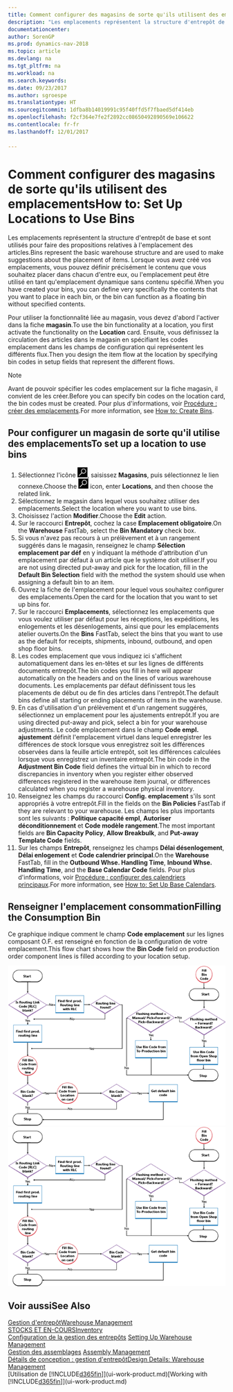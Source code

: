```yaml
---
title: Comment configurer des magasins de sorte qu'ils utilisent des emplacements
description: "Les emplacements représentent la structure d'entrepôt de base et sont utilisés pour faire des propositions relatives à l'emplacement des articles. Lorsque vous avez créé vos emplacements, vous pouvez définir précisément le contenu que vous souhaitez placer dans chacun d'entre eux, ou l'emplacement peut être utilisé en tant qu'emplacement dynamique sans contenu spécifié."
documentationcenter: 
author: SorenGP
ms.prod: dynamics-nav-2018
ms.topic: article
ms.devlang: na
ms.tgt_pltfrm: na
ms.workload: na
ms.search.keywords: 
ms.date: 09/23/2017
ms.author: sgroespe
ms.translationtype: HT
ms.sourcegitcommit: 1dfba8b14019991c95f40ffd5f7fbaed5df414eb
ms.openlocfilehash: f2cf364e7fe2f2892cc08650492890569e106622
ms.contentlocale: fr-fr
ms.lasthandoff: 12/01/2017

---
```

# <a name="how-to-set-up-locations-to-use-bins"></a><span data-ttu-id="d4a2f-104">Comment configurer des magasins de sorte qu'ils utilisent des emplacements</span><span class="sxs-lookup"><span data-stu-id="d4a2f-104">How to: Set Up Locations to Use Bins</span></span>
<span data-ttu-id="d4a2f-105">Les emplacements représentent la structure d'entrepôt de base et sont utilisés pour faire des propositions relatives à l'emplacement des articles.</span><span class="sxs-lookup"><span data-stu-id="d4a2f-105">Bins represent the basic warehouse structure and are used to make suggestions about the placement of items.</span></span> <span data-ttu-id="d4a2f-106">Lorsque vous avez créé vos emplacements, vous pouvez définir précisément le contenu que vous souhaitez placer dans chacun d'entre eux, ou l'emplacement peut être utilisé en tant qu'emplacement dynamique sans contenu spécifié.</span><span class="sxs-lookup"><span data-stu-id="d4a2f-106">When you have created your bins, you can define very specifically the contents that you want to place in each bin, or the bin can function as a floating bin without specified contents.</span></span>  

<span data-ttu-id="d4a2f-107">Pour utiliser la fonctionnalité liée au magasin, vous devez d'abord l'activer dans la fiche **magasin**.</span><span class="sxs-lookup"><span data-stu-id="d4a2f-107">To use the bin functionality at a location, you first activate the functionality on the **Location** card.</span></span> <span data-ttu-id="d4a2f-108">Ensuite, vous définissez la circulation des articles dans le magasin en spécifiant les codes emplacement dans les champs de configuration qui représentent les différents flux.</span><span class="sxs-lookup"><span data-stu-id="d4a2f-108">Then you design the item flow at the location by specifying bin codes in setup fields that represent the different flows.</span></span>  

> [!NOTE]  
>  <span data-ttu-id="d4a2f-109">Avant de pouvoir spécifier les codes emplacement sur la fiche magasin, il convient de les créer.</span><span class="sxs-lookup"><span data-stu-id="d4a2f-109">Before you can specify bin codes on the location card, the bin codes must be created.</span></span> <span data-ttu-id="d4a2f-110">Pour plus d'informations, voir [Procédure : créer des emplacements](warehouse-how-to-create-individual-bins.md).</span><span class="sxs-lookup"><span data-stu-id="d4a2f-110">For more information, see [How to: Create Bins](warehouse-how-to-create-individual-bins.md).</span></span>  

## <a name="to-set-up-a-location-to-use-bins"></a><span data-ttu-id="d4a2f-111">Pour configurer un magasin de sorte qu'il utilise des emplacements</span><span class="sxs-lookup"><span data-stu-id="d4a2f-111">To set up a location to use bins</span></span>  
1.  <span data-ttu-id="d4a2f-112">Sélectionnez l'icône ![Page ou état pour la recherche](media/ui-search/search_small.png "Page ou état pour la recherche"), saisissez **Magasins**, puis sélectionnez le lien connexe.</span><span class="sxs-lookup"><span data-stu-id="d4a2f-112">Choose the ![Search for Page or Report](media/ui-search/search_small.png "Search for Page or Report icon") icon, enter **Locations**, and then choose the related link.</span></span>  
2.  <span data-ttu-id="d4a2f-113">Sélectionnez le magasin dans lequel vous souhaitez utiliser des emplacements.</span><span class="sxs-lookup"><span data-stu-id="d4a2f-113">Select the location where you want to use bins.</span></span>  
3.  <span data-ttu-id="d4a2f-114">Choisissez l'action **Modifier**.</span><span class="sxs-lookup"><span data-stu-id="d4a2f-114">Choose the **Edit** action.</span></span>  
4.  <span data-ttu-id="d4a2f-115">Sur le raccourci **Entrepôt**, cochez la case **Emplacement obligatoire**.</span><span class="sxs-lookup"><span data-stu-id="d4a2f-115">On the **Warehouse** FastTab, select the **Bin Mandatory** check box.</span></span>  
5.  <span data-ttu-id="d4a2f-116">Si vous n'avez pas recours à un prélèvement et à un rangement suggérés dans le magasin, renseignez le champ **Sélection emplacement par déf** en y indiquant la méthode d'attribution d'un emplacement par défaut à un article que le système doit utiliser.</span><span class="sxs-lookup"><span data-stu-id="d4a2f-116">If you are not using directed put-away and pick for the location, fill in the **Default Bin Selection** field with the method the system should use when assigning a default bin to an item.</span></span>  
6.  <span data-ttu-id="d4a2f-117">Ouvrez la fiche de l'emplacement pour lequel vous souhaitez configurer des emplacements.</span><span class="sxs-lookup"><span data-stu-id="d4a2f-117">Open the card for the location that you want to set up bins for.</span></span>
7.  <span data-ttu-id="d4a2f-118">Sur le raccourci **Emplacements**, sélectionnez les emplacements que vous voulez utiliser par défaut pour les réceptions, les expéditions, les enlogements et les désenlogements, ainsi que pour les emplacements atelier ouverts.</span><span class="sxs-lookup"><span data-stu-id="d4a2f-118">On the **Bins** FastTab, select the bins that you want to use as the default for receipts, shipments, inbound, outbound, and open shop floor bins.</span></span>  
8.  <span data-ttu-id="d4a2f-119">Les codes emplacement que vous indiquez ici s'affichent automatiquement dans les en-têtes et sur les lignes de différents documents entrepôt.</span><span class="sxs-lookup"><span data-stu-id="d4a2f-119">The bin codes you fill in here will appear automatically on the headers and on the lines of various warehouse documents.</span></span> <span data-ttu-id="d4a2f-120">Les emplacements par défaut définissent tous les placements de début ou de fin des articles dans l'entrepôt.</span><span class="sxs-lookup"><span data-stu-id="d4a2f-120">The default bins define all starting or ending placements of items in the warehouse.</span></span>  
9.  <span data-ttu-id="d4a2f-121">En cas d'utilisation d'un prélèvement et d'un rangement suggérés, sélectionnez un emplacement pour les ajustements entrepôt.</span><span class="sxs-lookup"><span data-stu-id="d4a2f-121">If you are using directed put-away and pick, select a bin for your warehouse adjustments.</span></span> <span data-ttu-id="d4a2f-122">Le code emplacement dans le champ **Code empl. ajustement** définit l'emplacement virtuel dans lequel enregistrer les différences de stock lorsque vous enregistrez soit les différences observées dans la feuille article entrepôt, soit les différences calculées lorsque vous enregistrez un inventaire entrepôt.</span><span class="sxs-lookup"><span data-stu-id="d4a2f-122">The bin code in the **Adjustment Bin Code** field defines the virtual bin in which to record discrepancies in inventory when you register either observed differences registered in the warehouse item journal, or differences calculated when you register a warehouse physical inventory.</span></span>  
10. <span data-ttu-id="d4a2f-123">Renseignez les champs du raccourci **Config. emplacement** s'ils sont appropriés à votre entrepôt.</span><span class="sxs-lookup"><span data-stu-id="d4a2f-123">Fill in the fields on the **Bin Policies** FastTab if they are relevant to your warehouse.</span></span> <span data-ttu-id="d4a2f-124">Les champs les plus importants sont les suivants : **Politique capacité empl**, **Autoriser déconditionnement** et **Code modèle rangement**.</span><span class="sxs-lookup"><span data-stu-id="d4a2f-124">The most important fields are **Bin Capacity Policy**, **Allow Breakbulk**, and **Put-away Template Code** fields.</span></span>  
11. <span data-ttu-id="d4a2f-125">Sur les champs **Entrepôt**, renseignez les champs **Délai désenlogement**, **Délai enlogement** et **Code calendrier principal**.</span><span class="sxs-lookup"><span data-stu-id="d4a2f-125">On the **Warehouse** FastTab, fill in the **Outbound Whse. Handling Time**, **Inbound Whse. Handling Time**, and the **Base Calendar Code** fields.</span></span> <span data-ttu-id="d4a2f-126">Pour plus d'informations, voir [Procédure : configurer des calendriers principaux](across-how-to-assign-base-calendars.md).</span><span class="sxs-lookup"><span data-stu-id="d4a2f-126">For more information, see [How to: Set Up Base Calendars](across-how-to-assign-base-calendars.md).</span></span>

## <a name="filling-the-consumption-bin"></a><span data-ttu-id="d4a2f-127">Renseigner l'emplacement consommation</span><span class="sxs-lookup"><span data-stu-id="d4a2f-127">Filling the Consumption Bin</span></span>
<span data-ttu-id="d4a2f-128">Ce graphique indique comment le champ **Code emplacement** sur les lignes composant O.F. est renseigné en fonction de la configuration de votre emplacement.</span><span class="sxs-lookup"><span data-stu-id="d4a2f-128">This flow chart shows how the **Bin Code** field on production order component lines is filled according to your location setup.</span></span>

<span data-ttu-id="d4a2f-129">![Organigramme Flux d'emplacement](media/binflow.png "BinFlow")</span><span class="sxs-lookup"><span data-stu-id="d4a2f-129">![Bin flow chart](media/binflow.png "BinFlow")</span></span>  

## <a name="see-also"></a><span data-ttu-id="d4a2f-130">Voir aussi</span><span class="sxs-lookup"><span data-stu-id="d4a2f-130">See Also</span></span>
[<span data-ttu-id="d4a2f-131">Gestion d'entrepôt</span><span class="sxs-lookup"><span data-stu-id="d4a2f-131">Warehouse Management</span></span>](warehouse-manage-warehouse.md)  
[<span data-ttu-id="d4a2f-132">STOCKS ET EN-COURS</span><span class="sxs-lookup"><span data-stu-id="d4a2f-132">Inventory</span></span>](inventory-manage-inventory.md)  
<span data-ttu-id="d4a2f-133">[Configuration de la gestion des entrepôts](warehouse-setup-warehouse.md)   </span><span class="sxs-lookup"><span data-stu-id="d4a2f-133">[Setting Up Warehouse Management](warehouse-setup-warehouse.md)   </span></span>  
<span data-ttu-id="d4a2f-134">[Gestion des assemblages](assembly-assemble-items.md)  </span><span class="sxs-lookup"><span data-stu-id="d4a2f-134">[Assembly Management](assembly-assemble-items.md)  </span></span>  
[<span data-ttu-id="d4a2f-135">Détails de conception : gestion d'entrepôt</span><span class="sxs-lookup"><span data-stu-id="d4a2f-135">Design Details: Warehouse Management</span></span>](design-details-warehouse-management.md)  
<span data-ttu-id="d4a2f-136">[Utilisation de [!INCLUDE[d365fin](includes/d365fin_md.md)]](ui-work-product.md)</span><span class="sxs-lookup"><span data-stu-id="d4a2f-136">[Working with [!INCLUDE[d365fin](includes/d365fin_md.md)]](ui-work-product.md)</span></span>

